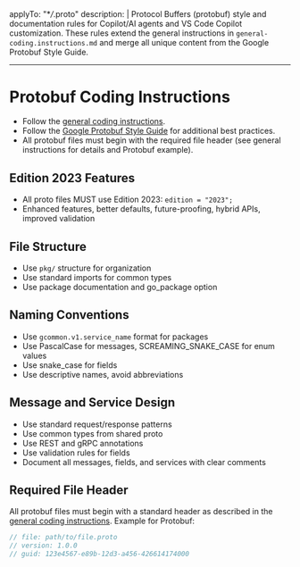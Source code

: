 <!-- file: .github/instructions/protobuf.instructions.md -->
<!-- version: 1.0.0 -->

## <!-- guid: 7d6c5b4a-3c2d-1e0f-9a8b-7c6d5e4f3a2b -->

applyTo: "\*_/_.proto"
description: |
Protocol Buffers (protobuf) style and documentation rules for Copilot/AI agents and VS Code Copilot customization. These rules extend the general instructions in `general-coding.instructions.md` and merge all unique content from the Google Protobuf Style Guide.

---

# Protobuf Coding Instructions

- Follow the [general coding instructions](general-coding.instructions.md).
- Follow the [Google Protobuf Style Guide](https://protobuf.dev/programming-guides/style/) for additional best practices.
- All protobuf files must begin with the required file header (see general instructions for details and Protobuf example).

## Edition 2023 Features

- All proto files MUST use Edition 2023: `edition = "2023";`
- Enhanced features, better defaults, future-proofing, hybrid APIs, improved validation

## File Structure

- Use `pkg/` structure for organization
- Use standard imports for common types
- Use package documentation and go_package option

## Naming Conventions

- Use `gcommon.v1.service_name` format for packages
- Use PascalCase for messages, SCREAMING_SNAKE_CASE for enum values
- Use snake_case for fields
- Use descriptive names, avoid abbreviations

## Message and Service Design

- Use standard request/response patterns
- Use common types from shared proto
- Use REST and gRPC annotations
- Use validation rules for fields
- Document all messages, fields, and services with clear comments

## Required File Header

All protobuf files must begin with a standard header as described in the [general coding instructions](general-coding.instructions.md). Example for Protobuf:

```protobuf
// file: path/to/file.proto
// version: 1.0.0
// guid: 123e4567-e89b-12d3-a456-426614174000
```
